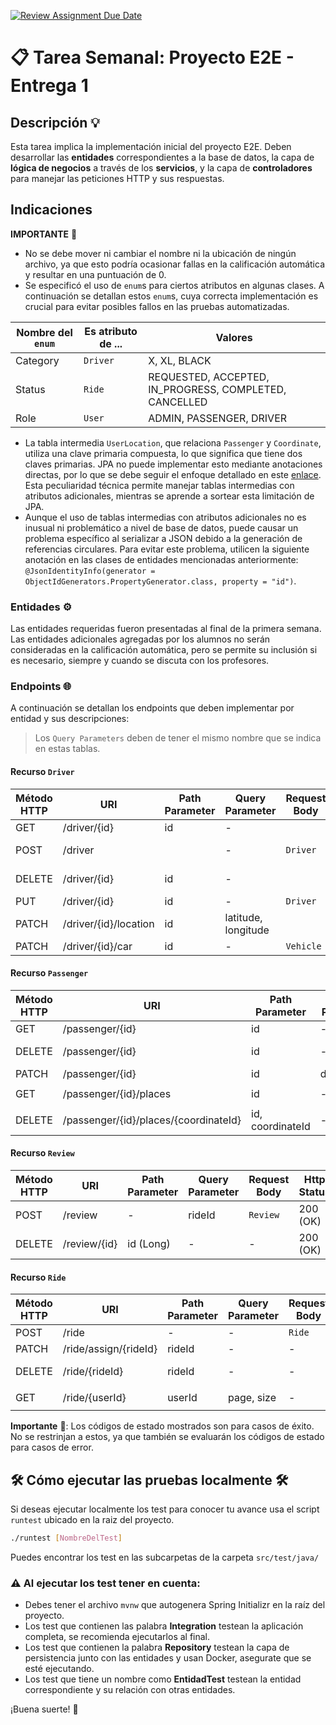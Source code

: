 [![Review Assignment Due Date](https://classroom.github.com/assets/deadline-readme-button-24ddc0f5d75046c5622901739e7c5dd533143b0c8e959d652212380cedb1ea36.svg)](https://classroom.github.com/a/j30MQZnm)
# 📋 Tarea Semanal: Proyecto E2E - Entrega 1

## Descripción 💡
Esta tarea implica la implementación inicial del proyecto E2E. Deben desarrollar las **entidades** correspondientes a la base de datos, la capa de **lógica de negocios** a través de los **servicios**, y la capa de **controladores** para manejar las peticiones HTTP y sus respuestas.


## Indicaciones

**IMPORTANTE** 🚨

- No se debe mover ni cambiar el nombre ni la ubicación de ningún archivo, ya que esto podría ocasionar fallas en la calificación automática y resultar en una puntuación de 0.
- Se especificó el uso de `enum`s para ciertos atributos en algunas clases. A continuación se detallan estos `enum`s, cuya correcta implementación es crucial para evitar posibles fallos en las pruebas automatizadas.

| Nombre del `enum` | Es atributo de ... | Valores                                                |
|-------------------|--------------------|--------------------------------------------------------|
| Category          | `Driver`           | X, XL, BLACK                                           |
| Status            | `Ride`             | REQUESTED, ACCEPTED, IN_PROGRESS, COMPLETED, CANCELLED |
| Role              | `User`             | ADMIN, PASSENGER, DRIVER                               |

- La tabla intermedia `UserLocation`, que relaciona `Passenger` y `Coordinate`, utiliza una clave primaria compuesta, lo que significa que tiene dos claves primarias. JPA no puede implementar esto mediante anotaciones directas, por lo que se debe seguir el enfoque detallado en este [enlace](https://www.codejava.net/frameworks/spring/spring-data-jpa-composite-primary-key-examples). Esta peculiaridad técnica permite manejar tablas intermedias con atributos adicionales, mientras se aprende a sortear esta limitación de JPA.
- Aunque el uso de tablas intermedias con atributos adicionales no es inusual ni problemático a nivel de base de datos, puede causar un problema específico al serializar a JSON debido a la generación de referencias circulares. Para evitar este problema, utilicen la siguiente anotación en las clases de entidades mencionadas anteriormente: `@JsonIdentityInfo(generator = ObjectIdGenerators.PropertyGenerator.class, property = "id")`.

### Entidades ⚙️ 

Las entidades requeridas fueron presentadas al final de la primera semana. Las entidades adicionales agregadas por los alumnos no serán consideradas en la calificación automática, pero se permite su inclusión si es necesario, siempre y cuando se discuta con los profesores.

### Endpoints 🌐

A continuación se detallan los endpoints que deben implementar por entidad y sus descripciones:

> Los `Query Parameters` deben de tener el mismo nombre que se indica en estas tablas. 

#### Recurso `Driver`

| Método HTTP | URI                   | Path Parameter | Query Parameter     | Request Body | Http Status    | Response Body |
|-------------|-----------------------|----------------|---------------------|--------------|----------------|---------------|
| GET         | /driver/{id}          | id             | -                   |              | 200 OK         | Driver        |
| POST        | /driver               |                | -                   | `Driver`     | 201 Created    |               |
| DELETE      | /driver/{id}          | id             | -                   |              | 204 No Content |               |
| PUT         | /driver/{id}          | id             | -                   | `Driver`     | 200 OK         |               |
| PATCH       | /driver/{id}/location | id             | latitude, longitude |              | 200 OK         |               |
| PATCH       | /driver/{id}/car      | id             | -                   | `Vehicle`    | 200 OK         |               |

#### Recurso `Passenger`

| Método HTTP | URI                                   | Path Parameter   | Query Parameter | Request Body | Http Status    | Response Body        |
|-------------|---------------------------------------|------------------|-----------------|--------------|----------------|----------------------|
| GET         | /passenger/{id}                       | id               | -               |              | 200 OK         | `Passenger`          |
| DELETE      | /passenger/{id}                       | id               | -               |              | 204 No Content |                      |
| PATCH       | /passenger/{id}                       | id               | description     | `Coordinate` | 200 OK         |                      |
| GET         | /passenger/{id}/places                | id               | -               |              | 200 OK         | `List\<Coordinate\>` |
| DELETE      | /passenger/{id}/places/{coordinateId} | id, coordinateId | -               |              | 204 No Content |                      |


#### Recurso `Review`

| Método HTTP | URI          | Path Parameter | Query Parameter | Request Body | Http Status | Response Body |
|-------------|--------------|----------------|-----------------|--------------|-------------|---------------|
| POST        | /review      | -              | rideId          | `Review`     | 200 (OK)    |               |
| DELETE      | /review/{id} | id (Long)      | -               | -            | 200 (OK)    |               |


#### Recurso `Ride`

| Método HTTP | URI                   | Path Parameter | Query Parameter | Request Body | Http Status    | Response Body  |
|-------------|-----------------------|----------------|-----------------|--------------|----------------|----------------|
| POST        | /ride                 | -              | -               | `Ride`       | 200 OK         |                |
| PATCH       | /ride/assign/{rideId} | rideId         | -               | -            | 200 OK         |                |
| DELETE      | /ride/{rideId}        | rideId         | -               | -            | 204 No Content |                |
| GET         | /ride/{userId}        | userId         | page, size      | -            | 200 OK         | `Page\<Ride\>` |

**Importante** 🚨: Los códigos de estado mostrados son para casos de éxito. No se restrinjan a estos, ya que también se evaluarán los códigos de estado para casos de error.

## 🛠️ Cómo ejecutar las pruebas localmente 🛠️

Si deseas ejecutar localmente los test para conocer tu avance usa el script ``runtest`` ubicado en la raiz del proyecto.

```bash
./runtest [NombreDelTest]
```

Puedes encontrar los test en las subcarpetas de la carpeta `src/test/java/`

### ⚠️ Al ejecutar los test tener en cuenta:

- Debes tener el archivo `mvnw` que autogenera Spring Initializr en la raíz del proyecto.
- Los test que contienen las palabra **Integration** testean la aplicación completa, se recomienda ejecutarlos al final.
- Los test que contienen la palabra  **Repository** testean la capa de persistencia junto con las entidades y usan Docker, asegurate que se esté ejecutando.
- Los test que tiene un nombre como  **EntidadTest** testean la entidad correspondiente y su relación con otras entidades.

¡Buena suerte! 🚀